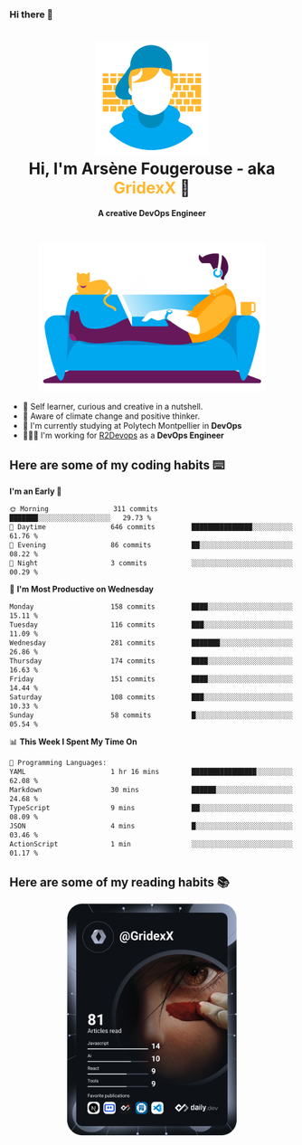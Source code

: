 ### Hi there 👋

<!--
**GridexX/gridexx** is a ✨ _special_ ✨ repository because its `README.md` (this file) appears on your GitHub profile.

Here are some ideas to get you started:

- 🔭 I’m currently working on ...
- 🌱 I’m currently learning ...
- 👯 I’m looking to collaborate on ...
- 🤔 I’m looking for help with ...
- 💬 Ask me about ...
- 📫 How to reach me: ...
- 😄 Pronouns: ...
- ⚡ Fun fact: ...
-->


<!-- Header -->
<h1 align="center">
  <img src="./images/user_profile.png" width="200">
  <br>
  Hi, I'm Arsène Fougerouse - aka <span style="color:#ffb72e">GridexX</span> 👋
</h1>


<p align="center">
  <b>A creative DevOps Engineer </b>
</p>
<br/>
<p align="center">
  <img src="./images/man_couch.png" width="400">
</p>

- 🎨 Self learner, curious and creative in a nutshell. 
- 🌱 Aware of climate change and positive thinker.
- 📕 I'm currently studying at Polytech Montpellier in **DevOps**
- 👨🏻‍💻 I'm working for [R2Devops](https://r2devops.io) as a **DevOps Engineer**


## Here are some of my coding habits ⌨️

<!-- Add a section about tech and Ops stack
  Like this one : https://github.com/Xanthus58#-tech-stack
-->
<!--START_SECTION:waka-->
**I'm an Early 🐤** 

```text
🌞 Morning                311 commits         ███████░░░░░░░░░░░░░░░░░░   29.73 % 
🌆 Daytime                646 commits         ███████████████░░░░░░░░░░   61.76 % 
🌃 Evening                86 commits          ██░░░░░░░░░░░░░░░░░░░░░░░   08.22 % 
🌙 Night                  3 commits           ░░░░░░░░░░░░░░░░░░░░░░░░░   00.29 % 
```
📅 **I'm Most Productive on Wednesday** 

```text
Monday                   158 commits         ████░░░░░░░░░░░░░░░░░░░░░   15.11 % 
Tuesday                  116 commits         ███░░░░░░░░░░░░░░░░░░░░░░   11.09 % 
Wednesday                281 commits         ███████░░░░░░░░░░░░░░░░░░   26.86 % 
Thursday                 174 commits         ████░░░░░░░░░░░░░░░░░░░░░   16.63 % 
Friday                   151 commits         ████░░░░░░░░░░░░░░░░░░░░░   14.44 % 
Saturday                 108 commits         ███░░░░░░░░░░░░░░░░░░░░░░   10.33 % 
Sunday                   58 commits          █░░░░░░░░░░░░░░░░░░░░░░░░   05.54 % 
```


📊 **This Week I Spent My Time On** 

```text
💬 Programming Languages: 
YAML                     1 hr 16 mins        ████████████████░░░░░░░░░   62.08 % 
Markdown                 30 mins             ██████░░░░░░░░░░░░░░░░░░░   24.68 % 
TypeScript               9 mins              ██░░░░░░░░░░░░░░░░░░░░░░░   08.09 % 
JSON                     4 mins              █░░░░░░░░░░░░░░░░░░░░░░░░   03.46 % 
ActionScript             1 min               ░░░░░░░░░░░░░░░░░░░░░░░░░   01.17 % 
```


<!--END_SECTION:waka-->

## Here are some of my reading habits 📚
<div  align="center">
  <img src="./images/devcard.svg" width="300">
</div>
